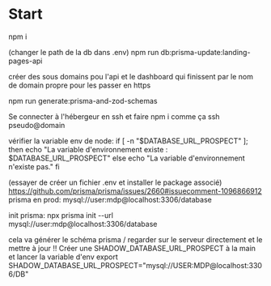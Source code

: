 # Start

npm i

(changer le path de la db dans .env)
npm run db:prisma-update:landing-pages-api

créer des sous domains pou l'api et le dashboard qui finissent par le nom de domain propre pour les passer en https

npm run generate:prisma-and-zod-schemas

Se connecter à l'hébergeur en ssh et faire npm i comme ça
ssh pseudo@domain

vérifier la variable env de node:
if [ -n "$DATABASE_URL_PROSPECT" ]; then
    echo "La variable d'environnement existe : $DATABASE_URL_PROSPECT"
else
    echo "La variable d'environnement n'existe pas."
fi

(essayer de créer un fichier .env et installer le package associé)
https://github.com/prisma/prisma/issues/2660#issuecomment-1096866912
prisma en prod:
mysql://user:mdp@localhost:3306/database

init prisma:
npx prisma init --url mysql://user:mdp@localhost:3306/database

cela va générer le schéma prisma / regarder sur le serveur directement et le mettre à jour
!! Créer une SHADOW_DATABASE_URL_PROSPECT à la main et lancer la variable d'env
export SHADOW_DATABASE_URL_PROSPECT="mysql://USER:MDP@localhost:3306/DB"